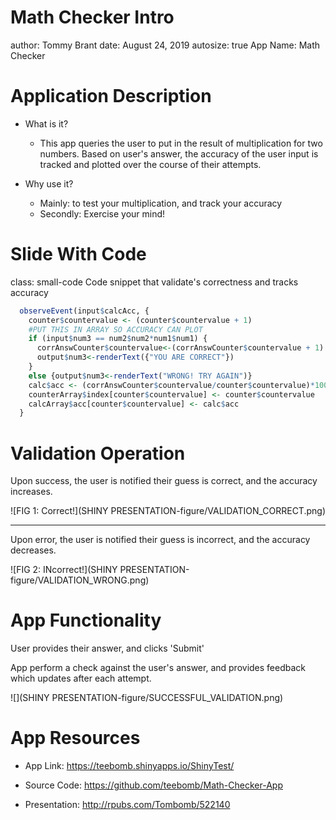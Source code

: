<style>
.small-code pre code {
  font-size: 1em;
}
</style>

Math Checker Intro
========================================================
author: Tommy Brant
date: August 24, 2019
autosize: true
App Name: Math Checker

Application Description
========================================================
- What is it?
  - This app queries the user to put in the result of multiplication for two numbers. Based on user's answer, the accuracy of the user input is tracked and plotted over the course of their attempts.

- Why use it?
  - Mainly: to test your multiplication, and track your accuracy
  - Secondly: Exercise your mind!
  


Slide With Code 
========================================================
class: small-code
Code snippet that validate's correctness and tracks accuracy



```r
  observeEvent(input$calcAcc, {
    counter$countervalue <- (counter$countervalue + 1) 
    #PUT THIS IN ARRAY SO ACCURACY CAN PLOT
    if (input$num3 == num2$num2*num1$num1) {
      corrAnswCounter$countervalue<-(corrAnswCounter$countervalue + 1) 
      output$num3<-renderText({"YOU ARE CORRECT"})
    }
    else {output$num3<-renderText("WRONG! TRY AGAIN")}
    calc$acc <- (corrAnswCounter$countervalue/counter$countervalue)*100
    counterArray$index[counter$countervalue] <- counter$countervalue 
    calcArray$acc[counter$countervalue] <- calc$acc
  }
```




Validation Operation 
========================================================
Upon success, the user is notified their guess is correct, and the accuracy increases.

![FIG 1: Correct!](SHINY PRESENTATION-figure/VALIDATION_CORRECT.png)

***

Upon error, the user is notified their guess is incorrect, and the accuracy decreases.

![FIG 2: INcorrect!](SHINY PRESENTATION-figure/VALIDATION_WRONG.png)

App Functionality
========================================================

User provides their answer, and  clicks 'Submit'

App perform a check against the user's answer, and provides feedback which updates after each attempt.

![](SHINY PRESENTATION-figure/SUCCESSFUL_VALIDATION.png)

App Resources
========================================================


- App Link: https://teebomb.shinyapps.io/ShinyTest/
  
- Source Code: https://github.com/teebomb/Math-Checker-App

- Presentation: http://rpubs.com/Tombomb/522140




